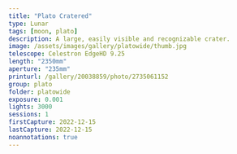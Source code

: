 ```yaml
---
title: "Plato Cratered"
type: Lunar
tags: [moon, plato]
description: A large, easily visible and recognizable crater.
image: /assets/images/gallery/platowide/thumb.jpg
telescope: Celestron EdgeHD 9.25
length: "2350mm"
aperture: "235mm"
printurl: /gallery/20038859/photo/2735061152
group: plato
folder: platowide
exposure: 0.001
lights: 3000
sessions: 1
firstCapture: 2022-12-15 
lastCapture: 2022-12-15
noannotations: true
---
```

